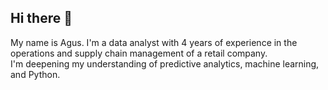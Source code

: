 ## Hi there 👋

My name is Agus. I'm a data analyst with 4 years of experience in the operations and supply chain management of a retail company.  
I'm deepening my understanding of predictive analytics, machine learning, and Python.

<!--
**mohammad-agus/mohammad-agus** is a ✨ _special_ ✨ repository because its `README.md` (this file) appears on your GitHub profile.

Here are some ideas to get you started:

- 🔭 I’m currently working on ...
- 🌱 I’m currently learning ...
- 👯 I’m looking to collaborate on ...
- 🤔 I’m looking for help with ...
- 💬 Ask me about ...
- 📫 How to reach me: ...
- 😄 Pronouns: ...
- ⚡ Fun fact: ...
-->

